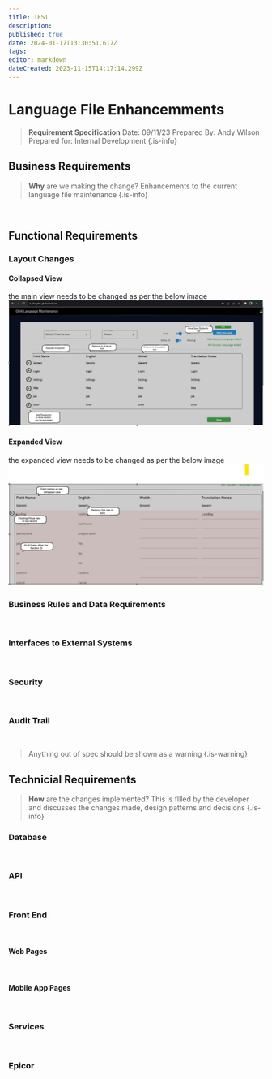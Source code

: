 ```yaml
---
title: TEST
description: 
published: true
date: 2024-01-17T13:30:51.617Z
tags: 
editor: markdown
dateCreated: 2023-11-15T14:17:14.299Z
---
```


# Language File Enhancemments

> **Requirement Specification**
> Date: 09/11/23
> Prepared By: Andy Wilson
> Prepared for: Internal Development
{.is-info}

## Business Requirements

> **Why** are we making the change?
> Enhancements to the current language file maintenance 
{.is-info}

<br/>

## Functional Requirements

### Layout Changes

#### Collapsed View
the main view needs to be changed as per the below image
![language_file_1.jpg](/language_file_1.jpg)
#### Expanded View
the expanded view needs to be changed as per the below image
![language_2.jpg](/language_2.jpg)


### Business Rules and Data Requirements
<br/>

### Interfaces to External Systems
<br/>

### Security
<br/>

### Audit Trail
<br/>

> Anything out of spec should be shown as a warning
{.is-warning}


## Technicial Requirements

> **How** are the changes implemented?
> This is fllled by the developer and discusses the changes made, design patterns and decisions
{.is-info}

### Database
<br/>

### API
<br/>

### Front End
<br/>

#### Web Pages
<br/>

#### Mobile App Pages
<br/>

### Services
<br/>

### Epicor
